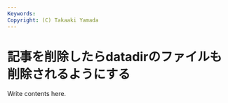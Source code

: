 ```yaml
---
Keywords: 
Copyright: (C) Takaaki Yamada
---
```


# 記事を削除したらdatadirのファイルも削除されるようにする

Write contents here.

